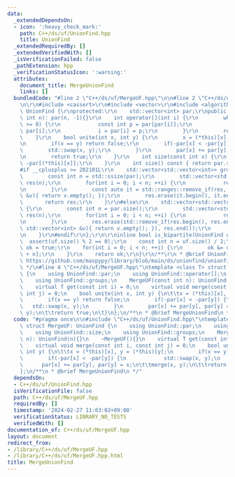 ```yaml
---
data:
  _extendedDependsOn:
  - icon: ':heavy_check_mark:'
    path: C++/ds/uf/UnionFind.hpp
    title: UnionFind
  _extendedRequiredBy: []
  _extendedVerifiedWith: []
  _isVerificationFailed: false
  _pathExtension: hpp
  _verificationStatusIcon: ':warning:'
  attributes:
    document_title: MergeUnionFind
    links: []
  bundledCode: "#line 2 \"C++/ds/uf/MergeUF.hpp\"\n\n#line 2 \"C++/ds/uf/UnionFind.hpp\"\
    \n\r\n#include <cassert>\r\n#include <vector>\r\n#include <algorithm>\r\nstruct\
    \ UnionFind {\r\nprotected:\r\n    std::vector<int> par;\r\npublic:\r\n    UnionFind(const\
    \ int n): par(n, -1){}\r\n    int operator[](int i) {\r\n        while(par[i]\
    \ >= 0) {\r\n            const int p = par[par[i]];\r\n            if(p < 0) return\
    \ par[i];\r\n            i = par[i] = p;\r\n        }\r\n        return i;\r\n\
    \    }\r\n    bool unite(int x, int y) {\r\n        x = (*this)[x], y = (*this)[y];\r\
    \n        if(x == y) return false;\r\n        if(-par[x] < -par[y]) {\r\n    \
    \        std::swap(x, y);\r\n        }\r\n        par[x] += par[y], par[y] = x;\r\
    \n        return true;\r\n    }\r\n    int size(const int x) {\r\n        return\
    \ -par[(*this)[x]];\r\n    }\r\n    int size() const { return par.size(); }\r\n\
    #if __cplusplus >= 202101L\r\n    std::vector<std::vector<int>> groups() {\r\n\
    \        const int n = std::ssize(par);\r\n        std::vector<std::vector<int>>\
    \ res(n);\r\n        for(int i = 0; i < n; ++i) {\r\n            res[(*this)[i]].emplace_back(i);\r\
    \n        }\r\n        const auto it = std::ranges::remove_if(res, [&](const std::vector<int>\
    \ &v){ return v.empty(); });\r\n        res.erase(it.begin(), it.end());\r\n \
    \       return res;\r\n    }\r\n#else\r\n    std::vector<std::vector<int>> groups()\
    \ {\r\n        const int n = par.size();\r\n        std::vector<std::vector<int>>\
    \ res(n);\r\n        for(int i = 0; i < n; ++i) {\r\n            res[(*this)[i]].emplace_back(i);\r\
    \n        }\r\n        res.erase(std::remove_if(res.begin(), res.end(), [&](const\
    \ std::vector<int> &v){ return v.empty(); }), res.end());\r\n        return res;\r\
    \n    }\r\n#endif\r\n};\r\n\r\ninline bool is_bipartite(UnionFind uf) {\r\n  \
    \  assert(uf.size() % 2 == 0);\r\n    const int n = uf.size() / 2;\r\n    bool\
    \ ok = true;\r\n    for(int i = 0; i < n; ++i) {\r\n        ok &= uf[i] != uf[i\
    \ + n];\r\n    }\r\n    return ok;\r\n}\r\n/**\r\n * @brief UnionFind\r\n * @see\
    \ https://github.com/maspypy/library/blob/main/ds/unionfind/unionfind.hpp\r\n\
    \ */\n#line 4 \"C++/ds/uf/MergeUF.hpp\"\ntemplate <class T> struct MergeUF: UnionFind\
    \ {\n    using UnionFind::par;\n    using UnionFind::operator[];\n    using UnionFind::size;\n\
    \    using UnionFind::groups;\n    MergeUF(const int n): UnionFind(n){}\n    ~MergeUF(){}\n\
    \    virtual T get(const int i) = 0;\n    virtual void merge(const int i, const\
    \ int j) = 0;\n    bool unite(int x, int y) {\n\t\tx = (*this)[x], y = (*this)[y];\n\
    \        if(x == y) return false;\n        if(-par[x] < -par[y]) {\n         \
    \   std::swap(x, y);\n        }\n        par[x] += par[y], par[y] = x;\n\t\tmerge(x,\
    \ y);\n\t\treturn true;\n\t}\n};\n/**\n * @brief MergeUnionFind\n */\n"
  code: "#pragma once\n\n#include \"C++/ds/uf/UnionFind.hpp\"\ntemplate <class T>\
    \ struct MergeUF: UnionFind {\n    using UnionFind::par;\n    using UnionFind::operator[];\n\
    \    using UnionFind::size;\n    using UnionFind::groups;\n    MergeUF(const int\
    \ n): UnionFind(n){}\n    ~MergeUF(){}\n    virtual T get(const int i) = 0;\n\
    \    virtual void merge(const int i, const int j) = 0;\n    bool unite(int x,\
    \ int y) {\n\t\tx = (*this)[x], y = (*this)[y];\n        if(x == y) return false;\n\
    \        if(-par[x] < -par[y]) {\n            std::swap(x, y);\n        }\n  \
    \      par[x] += par[y], par[y] = x;\n\t\tmerge(x, y);\n\t\treturn true;\n\t}\n\
    };\n/**\n * @brief MergeUnionFind\n */"
  dependsOn:
  - C++/ds/uf/UnionFind.hpp
  isVerificationFile: false
  path: C++/ds/uf/MergeUF.hpp
  requiredBy: []
  timestamp: '2024-02-27 11:03:02+09:00'
  verificationStatus: LIBRARY_NO_TESTS
  verifiedWith: []
documentation_of: C++/ds/uf/MergeUF.hpp
layout: document
redirect_from:
- /library/C++/ds/uf/MergeUF.hpp
- /library/C++/ds/uf/MergeUF.hpp.html
title: MergeUnionFind
---
```

